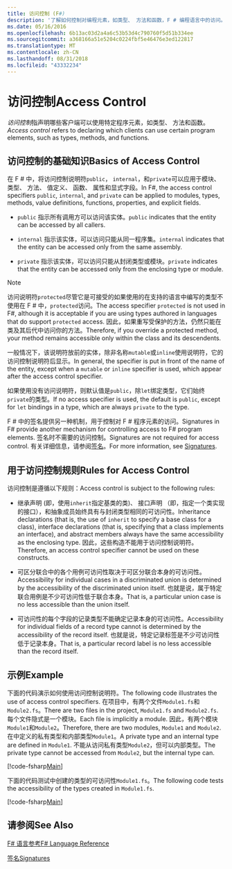 ```yaml
---
title: 访问控制 (F#)
description: '了解如何控制对编程元素，如类型、 方法和函数，F # 编程语言中的访问。'
ms.date: 05/16/2016
ms.openlocfilehash: 6b13ac03d2a4a6c53b53d4c790760f5d51b334ee
ms.sourcegitcommit: a368166a51e5204c0224fbf5e46476e3ed122817
ms.translationtype: MT
ms.contentlocale: zh-CN
ms.lasthandoff: 08/31/2018
ms.locfileid: "43332234"
---
```

# <a name="access-control"></a><span data-ttu-id="98108-103">访问控制</span><span class="sxs-lookup"><span data-stu-id="98108-103">Access Control</span></span>

<span data-ttu-id="98108-104">*访问控制*指声明哪些客户端可以使用特定程序元素，如类型、 方法和函数。</span><span class="sxs-lookup"><span data-stu-id="98108-104">*Access control* refers to declaring which clients can use certain program elements, such as types, methods, and functions.</span></span>

## <a name="basics-of-access-control"></a><span data-ttu-id="98108-105">访问控制的基础知识</span><span class="sxs-lookup"><span data-stu-id="98108-105">Basics of Access Control</span></span>
<span data-ttu-id="98108-106">在 F # 中，将访问控制说明符`public`， `internal`，和`private`可以应用于模块、 类型、 方法、 值定义、 函数、 属性和显式字段。</span><span class="sxs-lookup"><span data-stu-id="98108-106">In F#, the access control specifiers `public`, `internal`, and `private` can be applied to modules, types, methods, value definitions, functions, properties, and explicit fields.</span></span>

- <span data-ttu-id="98108-107">`public` 指示所有调用方可以访问该实体。</span><span class="sxs-lookup"><span data-stu-id="98108-107">`public` indicates that the entity can be accessed by all callers.</span></span>

- <span data-ttu-id="98108-108">`internal` 指示该实体，可以访问只能从同一程序集。</span><span class="sxs-lookup"><span data-stu-id="98108-108">`internal` indicates that the entity can be accessed only from the same assembly.</span></span>

- <span data-ttu-id="98108-109">`private` 指示该实体，可以访问只能从封闭类型或模块。</span><span class="sxs-lookup"><span data-stu-id="98108-109">`private` indicates that the entity can be accessed only from the enclosing type or module.</span></span>

>[!NOTE] 
<span data-ttu-id="98108-110">访问说明符`protected`尽管它是可接受的如果使用的在支持的语言中编写的类型不使用在 F # 中，`protected`访问。</span><span class="sxs-lookup"><span data-stu-id="98108-110">The access specifier `protected` is not used in F#, although it is acceptable if you are using types authored in languages that do support `protected` access.</span></span> <span data-ttu-id="98108-111">因此，如果重写受保护的方法，仍然只能在类及其后代中访问你的方法。</span><span class="sxs-lookup"><span data-stu-id="98108-111">Therefore, if you override a protected method, your method remains accessible only within the class and its descendents.</span></span>

<span data-ttu-id="98108-112">一般情况下，该说明符放前的实体，除非名称`mutable`或`inline`使用说明符，它的访问控制说明符后显示。</span><span class="sxs-lookup"><span data-stu-id="98108-112">In general, the specifier is put in front of the name of the entity, except when a `mutable` or `inline` specifier is used, which appear after the access control specifier.</span></span>

<span data-ttu-id="98108-113">如果使用没有访问说明符，则默认值是`public`，除`let`绑定类型，它们始终`private`的类型。</span><span class="sxs-lookup"><span data-stu-id="98108-113">If no access specifier is used, the default is `public`, except for `let` bindings in a type, which are always `private` to the type.</span></span>

<span data-ttu-id="98108-114">F # 中的签名提供另一种机制，用于控制对 F # 程序元素的访问。</span><span class="sxs-lookup"><span data-stu-id="98108-114">Signatures in F# provide another mechanism for controlling access to F# program elements.</span></span> <span data-ttu-id="98108-115">签名时不需要的访问控制。</span><span class="sxs-lookup"><span data-stu-id="98108-115">Signatures are not required for access control.</span></span> <span data-ttu-id="98108-116">有关详细信息，请参阅[签名](signatures.md)。</span><span class="sxs-lookup"><span data-stu-id="98108-116">For more information, see [Signatures](signatures.md).</span></span>

## <a name="rules-for-access-control"></a><span data-ttu-id="98108-117">用于访问控制规则</span><span class="sxs-lookup"><span data-stu-id="98108-117">Rules for Access Control</span></span>
<span data-ttu-id="98108-118">访问控制是遵循以下规则：</span><span class="sxs-lookup"><span data-stu-id="98108-118">Access control is subject to the following rules:</span></span>

- <span data-ttu-id="98108-119">继承声明 (即，使用`inherit`指定基类的类)、 接口声明 （即，指定一个类实现的接口），和抽象成员始终具有与封闭类型相同的可访问性。</span><span class="sxs-lookup"><span data-stu-id="98108-119">Inheritance declarations (that is, the use of `inherit` to specify a base class for a class), interface declarations (that is, specifying that a class implements an interface), and abstract members always have the same accessibility as the enclosing type.</span></span> <span data-ttu-id="98108-120">因此，这些构造不能用于访问控制说明符。</span><span class="sxs-lookup"><span data-stu-id="98108-120">Therefore, an access control specifier cannot be used on these constructs.</span></span>

- <span data-ttu-id="98108-121">可区分联合中的各个用例可访问性取决于可区分联合本身的可访问性。</span><span class="sxs-lookup"><span data-stu-id="98108-121">Accessibility for individual cases in a discriminated union is determined by the accessibility of the discriminated union itself.</span></span> <span data-ttu-id="98108-122">也就是说，属于特定联合用例是不少可访问性低于联合本身。</span><span class="sxs-lookup"><span data-stu-id="98108-122">That is, a particular union case is no less accessible than the union itself.</span></span>

- <span data-ttu-id="98108-123">可访问性的每个字段的记录类型不能确定记录本身的可访问性。</span><span class="sxs-lookup"><span data-stu-id="98108-123">Accessibility for individual fields of a record type cannot is determined by the accessibility of the record itself.</span></span> <span data-ttu-id="98108-124">也就是说，特定记录标签是不少可访问性低于记录本身。</span><span class="sxs-lookup"><span data-stu-id="98108-124">That is, a particular record label is no less accessible than the record itself.</span></span>

## <a name="example"></a><span data-ttu-id="98108-125">示例</span><span class="sxs-lookup"><span data-stu-id="98108-125">Example</span></span>
<span data-ttu-id="98108-126">下面的代码演示如何使用访问控制说明符。</span><span class="sxs-lookup"><span data-stu-id="98108-126">The following code illustrates the use of access control specifiers.</span></span> <span data-ttu-id="98108-127">在项目中，有两个文件`Module1.fs`和`Module2.fs`。</span><span class="sxs-lookup"><span data-stu-id="98108-127">There are two files in the project, `Module1.fs` and `Module2.fs`.</span></span> <span data-ttu-id="98108-128">每个文件隐式是一个模块。</span><span class="sxs-lookup"><span data-stu-id="98108-128">Each file is implicitly a module.</span></span> <span data-ttu-id="98108-129">因此，有两个模块`Module1`和`Module2`。</span><span class="sxs-lookup"><span data-stu-id="98108-129">Therefore, there are two modules, `Module1` and `Module2`.</span></span> <span data-ttu-id="98108-130">在中定义的私有类型和内部类型`Module1`。</span><span class="sxs-lookup"><span data-stu-id="98108-130">A private type and an internal type are defined in `Module1`.</span></span> <span data-ttu-id="98108-131">不能从访问私有类型`Module2`，但可以内部类型。</span><span class="sxs-lookup"><span data-stu-id="98108-131">The private type cannot be accessed from `Module2`, but the internal type can.</span></span>

[!code-fsharp[Main](../../../samples/snippets/fsharp/access-control/snippet1.fs)]
    
<span data-ttu-id="98108-132">下面的代码测试中创建的类型的可访问性`Module1.fs`。</span><span class="sxs-lookup"><span data-stu-id="98108-132">The following code tests the accessibility of the types created in `Module1.fs`.</span></span>

[!code-fsharp[Main](../../../samples/snippets/fsharp/access-control/snippet2.fs)]
    
## <a name="see-also"></a><span data-ttu-id="98108-133">请参阅</span><span class="sxs-lookup"><span data-stu-id="98108-133">See Also</span></span>
[<span data-ttu-id="98108-134">F# 语言参考</span><span class="sxs-lookup"><span data-stu-id="98108-134">F# Language Reference</span></span>](index.md)

[<span data-ttu-id="98108-135">签名</span><span class="sxs-lookup"><span data-stu-id="98108-135">Signatures</span></span>](signatures.md)
